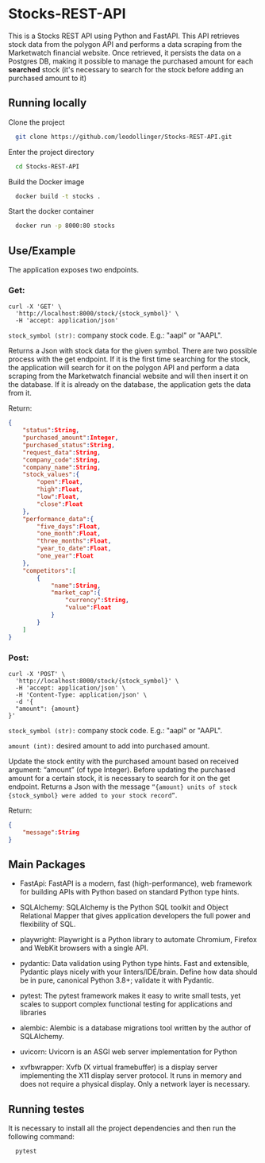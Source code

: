 
# Stocks-REST-API

This is a Stocks REST API using Python and FastAPI. This API retrieves stock data from the polygon API and performs a data scraping from the Marketwatch financial website. Once retrieved, it persists the data on a Postgres DB, making it possible to manage the purchased amount for each **searched** stock (it's necessary to search for the stock before adding an purchased amount to it)





## Running locally

Clone the project

```bash
  git clone https://github.com/leodollinger/Stocks-REST-API.git
```

Enter the project directory

```bash
  cd Stocks-REST-API
```

Build the Docker image

```bash
  docker build -t stocks .
```

Start the docker container

```bash
  docker run -p 8000:80 stocks
```


## Use/Example

The application exposes two endpoints.

### Get:

```http
curl -X 'GET' \
  'http://localhost:8000/stock/{stock_symbol}' \
  -H 'accept: application/json'
```
`stock_symbol (str):` company stock code. E.g.: "aapl" or "AAPL".

Returns a Json with stock data for the given symbol. There are two possible process with the get endpoint. If it is the first time searching for the stock, the application will search for it on the polygon API and perform a data scraping from the Marketwatch financial website and will then insert it on the database. If it is already on the database, the application gets the data from it.

Return:
```json
{
    "status":String,
    "purchased_amount":Integer,
    "purchased_status":String,
    "request_data":String,
    "company_code":String,
    "company_name":String,
    "stock_values":{
        "open":Float,
        "high":Float,
        "low":Float,
        "close":Float
    },
    "performance_data":{
        "five_days":Float,
        "one_month":Float,
        "three_months":Float,
        "year_to_date":Float,
        "one_year":Float
    },
    "competitors":[
        {
            "name":String,
            "market_cap":{
                "currency":String,
                "value":Float
            }
        }
    ]
}
```
### Post:

```http
curl -X 'POST' \
  'http://localhost:8000/stock/{stock_symbol}' \
  -H 'accept: application/json' \
  -H 'Content-Type: application/json' \
  -d '{
  "amount": {amount}
}'
```
`stock_symbol (str):` company stock code. E.g.: "aapl" or "AAPL".

`amount (int):` desired amount to add into purchased amount.

Update the stock entity with the purchased amount based on received argument: “amount” (of type Integer). Before updating the purchased amount for a certain stock, it is necessary to search for it on the get endpoint.
Returns a Json with the message `“{amount} units of stock {stock_symbol} were added to your stock record”`.


Return:
```json
{
    "message":String
}
```

## Main Packages
* FastApi: FastAPI is a modern, fast (high-performance), web framework for building APIs with Python based on standard Python type hints.

* SQLAlchemy: SQLAlchemy is the Python SQL toolkit and Object Relational Mapper that gives application developers the full power and flexibility of SQL. 

* playwright: Playwright is a Python library to automate Chromium, Firefox and WebKit browsers with a single API.

* pydantic: Data validation using Python type hints. Fast and extensible, Pydantic plays nicely with your linters/IDE/brain. Define how data should be in pure, canonical Python 3.8+; validate it with Pydantic.

* pytest: The pytest framework makes it easy to write small tests, yet scales to support complex functional testing for applications and libraries

* alembic: Alembic is a database migrations tool written by the author of SQLAlchemy.

* uvicorn: Uvicorn is an ASGI web server implementation for Python

* xvfbwrapper: Xvfb (X virtual framebuffer) is a display server implementing the X11 display server protocol. It runs in memory and does not require a physical display. Only a network layer is necessary.


## Running testes

It is necessary to install all the project dependencies and then run the following command:

```bash
  pytest
```